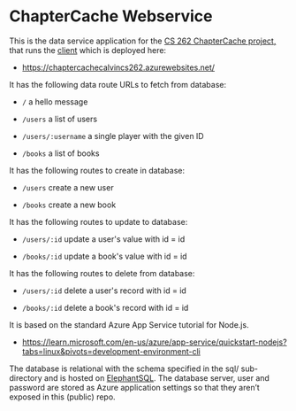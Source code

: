 # ChapterCache Webservice

This is the data service application for the [CS 262 ChapterCache project,](https://github.com/calvin-cs262-fall2023-teamG/Project) that runs the [client](https://github.com/calvin-cs262-fall2023-teamG/Client) which is deployed here:

- https://chaptercachecalvincs262.azurewebsites.net/

It has the following data route URLs to fetch from database:

- `/` a hello message

- `/users` a list of users

- `/users/:username` a single player with the given ID

- `/books` a list of books

It has the following routes to create in database:

- `/users` create a new user 

- `/books` create a new book

It has the following routes to update to database:

- `/users/:id` update a user's value with id = id

- `/books/:id` update a book's value with id = id

It has the following routes to delete from database:

- `/users/:id` delete a user's record with id = id

- `/books/:id` delete a book's record with id = id  

It is based on the standard Azure App Service tutorial for Node.js.

- https://learn.microsoft.com/en-us/azure/app-service/quickstart-nodejs?tabs=linux&pivots=development-environment-cli

The database is relational with the schema specified in the sql/ sub-directory and is hosted on [ElephantSQL](https://www.elephantsql.com/). The database server, user and password are stored as Azure application settings so that they aren’t exposed in this (public) repo.

